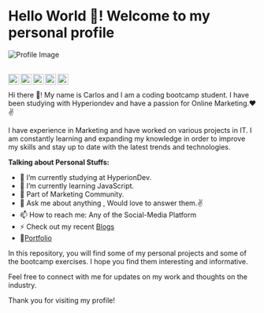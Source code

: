 # Hello World 👋! Welcome to my personal profile

![Profile Image](https://hostrider.com/images/tw.png)

<br/>

<a href="https://twitter.com/">
<img align="left" alt="Carlos | Twitter" width="22px" src="https://cdn.jsdelivr.net/npm/simple-icons@v3/icons/twitter.svg" />
</a>
<a href="https://www.linkedin.com/in/carlos-cabezas-webdev/">
<img align="left" alt="Carlos" width="22px" src="https://cdn.jsdelivr.net/npm/simple-icons@v3/icons/linkedin.svg" />
</a>
<a href="https://medium.com/">
<img align="left" alt="Carlos" width="22px" src="https://cdn.jsdelivr.net/npm/simple-icons@v3/icons/medium.svg" />
</a>
<a href="https://www.instagram.com/">
<img align="left" alt="Carlos" width="22px" src="https://cdn.jsdelivr.net/npm/simple-icons@v3/icons/instagram.svg" />
</a>
<a href="https://www.youtube.com/">
<img align="left" alt="Carlos | Youtube" width="22px" src="https://cdn.jsdelivr.net/npm/simple-icons@v3/icons/youtube.svg" />
</a>
<br />

<br />
Hi there 👋! My name is Carlos and I am a coding bootcamp student. I have been studying with Hyperiondev and have a passion for Online Marketing.❤✌

I have experience in Marketing and have worked on various projects in IT. I am constantly learning and expanding my knowledge in order to improve my skills and stay up to date with the latest trends and technologies.

**Talking about Personal Stuffs:**

- 🔭 I’m currently studying at HyperionDev.
- 🌱 I’m currently learning JavaScript.
- 👯 Part of Marketing Community.
- 💬 Ask me about anything , Would love to answer them.✌
- 📫 How to reach me: Any of the Social-Media Platform 
- ⚡ Check out my recent [Blogs](https://medium.com/)
- 📝[Portfolio](https://github.com/carloscldev)

In this repository, you will find some of my personal projects and some of the bootcamp exercises. I hope you find them interesting and informative.

Feel free to connect with me for updates on my work and thoughts on the industry.

Thank you for visiting my profile!
